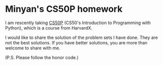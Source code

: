 # Minyan's CS50P homework

I am rescently taking [CS50P](https://learning.edx.org/course/course-v1:HarvardX+CS50P+Python/home) (CS50's Introduction to Programming with Python), which is a course from HarvardX.

I would like to share the solution of the problem sets I have done. They are not the best solutions. If you have better solutions, you are more than welcome to share with me.

(P.S. Please follow the honor code.)
